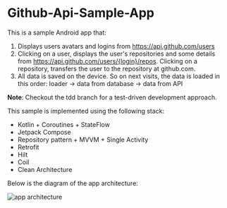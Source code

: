 # Github-Api-Sample-App
This is a sample Android app that:
1. Displays users avatars and logins from https://api.github.com/users
2. Clicking on a user, displays the user's repositories and some details from https://api.github.com/users/{login}/repos. Clicking on a repository, transfers the user to the repository at github.com.
3. All data is saved on the device. So on next visits, the data is loaded in this order: loader &rarr; data from database &rarr; data from API

**Note**: Checkout the tdd branch for a test-driven development approach.

This sample is implemented using the following stack:
* Kotlin + Coroutines + StateFlow
* Jetpack Compose
* Repository pattern + MVVM + Single Activity
* Retrofit
* Hilt
* Coil
* Clean Architecture

Below is the diagram of the app architecture:

![app architecture](https://user-images.githubusercontent.com/47268306/209476221-8e6c0ddb-7faf-4ce3-81ca-6d919be621f1.svg)
